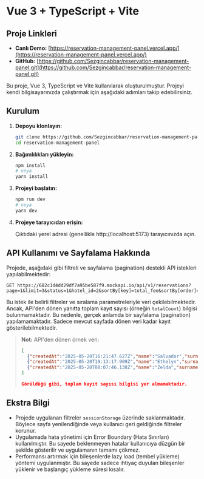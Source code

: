 # Vue 3 + TypeScript + Vite

## Proje Linkleri

-  **Canlı Demo:** [https://reservation-management-panel.vercel.app/](https://reservation-management-panel.vercel.app/)
-  **GitHub:** [https://github.com/Sezgincabbar/reservation-management-panel.git](https://github.com/Sezgincabbar/reservation-management-panel.git)

Bu proje, Vue 3, TypeScript ve Vite kullanılarak oluşturulmuştur. Projeyi kendi bilgisayarınızda çalıştırmak için aşağıdaki adımları takip edebilirsiniz.

## Kurulum

1. **Depoyu klonlayın:**

   ```bash
   git clone https://github.com/Sezgincabbar/reservation-management-panel.git
   cd reservation-management-panel
   ```

2. **Bağımlılıkları yükleyin:**

   ```bash
   npm install
   # veya
   yarn install
   ```

3. **Projeyi başlatın:**

   ```bash
   npm run dev
   # veya
   yarn dev
   ```

4. **Projeye tarayıcıdan erişin:**

   Çıktıdaki yerel adresi (genellikle http://localhost:5173) tarayıcınızda açın.

## API Kullanımı ve Sayfalama Hakkında

Projede, aşağıdaki gibi filtreli ve sayfalama (pagination) destekli API istekleri yapılabilmektedir:

```
GET https://682c1d4dd29df7a95be587f9.mockapi.io/api/v1/reservations?page=1&limit=3&status=1&hotel_id=2&sortBy[key]=total_fee&sortBy[order]=asc&order=asc
```

Bu istek ile belirli filtreler ve sıralama parametreleriyle veri çekilebilmektedir. Ancak, API'den dönen yanıtta toplam kayıt sayısı (örneğin `totalCount`) bilgisi bulunmamaktadır. Bu nedenle, gerçek anlamda bir sayfalama (pagination) yapılamamaktadır. Sadece mevcut sayfada dönen veri kadar kayıt gösterilebilmektedir.

> **Not:** API'den dönen örnek veri:
>
> ```json
> [
>   {"createdAt":"2025-05-20T16:21:47.627Z","name":"Salvador","surname":"Grady","start_date":"2025-03-13","end_date":"2025-03-16","total_fee":"668.59","status":1,"hotel_id":2,"id":"3"},
>   {"createdAt":"2025-05-20T19:13:17.909Z","name":"Ethelyn","surname":"Cassin","start_date":"2025-04-01","end_date":"2025-04-21","total_fee":"664.79","status":1,"hotel_id":2,"id":"4"},
>   {"createdAt":"2025-05-20T08:07:46.138Z","name":"Zelda","surname":"Turner","start_date":"2025-06-03","end_date":"2025-06-19","total_fee":"713.39","status":1,"hotel_id":2,"id":"5"}
> ]
>
> Görüldüğü gibi, toplam kayıt sayısı bilgisi yer almamaktadır.
> ```

## Ekstra Bilgi

-  Projede uygulanan filtreler `sessionStorage` üzerinde saklanmaktadır. Böylece sayfa yenilendiğinde veya kullanıcı geri geldiğinde filtreler korunur.
-  Uygulamada hata yönetimi için Error Boundary (Hata Sınırları) kullanılmıştır. Bu sayede beklenmeyen hatalar kullanıcıya düzgün bir şekilde gösterilir ve uygulamanın tamamı çökmez.
-  Performansı artırmak için bileşenlerde lazy load (tembel yükleme) yöntemi uygulanmıştır. Bu sayede sadece ihtiyaç duyulan bileşenler yüklenir ve başlangıç yükleme süresi kısalır.
